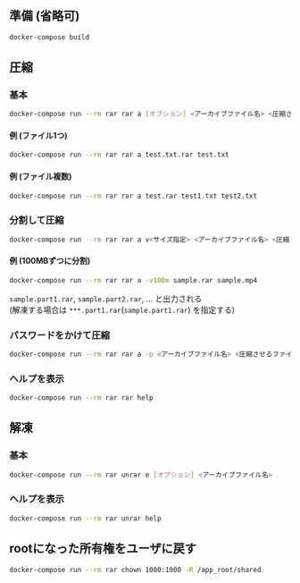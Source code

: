 ## 準備 (省略可)
```sh
docker-compose build
```

## 圧縮
### 基本
```sh
docker-compose run --rm rar rar a [オプション] <アーカイブファイル名> <圧縮させるファイル名>
```
#### 例 (ファイル1つ)
```sh
docker-compose run --rm rar rar a test.txt.rar test.txt
```
#### 例 (ファイル複数)
```sh
docker-compose run --rm rar rar a test.rar test1.txt test2.txt
```

### 分割して圧縮
```sh
docker-compose run --rm rar rar a v<サイズ指定> <アーカイブファイル名> <圧縮させるファイル名>
```
#### 例 (100MBずつに分割)
```sh
docker-compose run --rm rar rar a -v100m sample.rar sample.mp4
```
`sample.part1.rar`, `sample.part2.rar`, ... と出力される  
(解凍する場合は `***.part1.rar`(`sample.part1.rar`) を指定する)

### パスワードをかけて圧縮
```sh
docker-compose run --rm rar rar a -p <アーカイブファイル名> <圧縮させるファイル名>
```

### ヘルプを表示
```sh
docker-compose run --rm rar rar help
```

## 解凍
### 基本
```sh
docker-compose run --rm rar unrar e [オプション] <アーカイブファイル名>
```

### ヘルプを表示
```sh
docker-compose run --rm rar unrar help
```

## rootになった所有権をユーザに戻す
```sh
docker-compose run --rm rar chown 1000:1000 -R /app_root/shared
```
